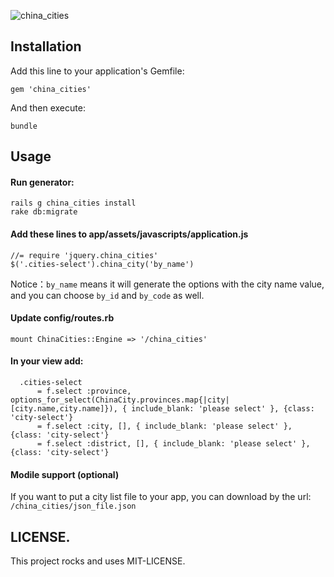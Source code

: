 
![china_cities](https://github.com/sharp/china_cities/blob/master/city.png)

## Installation

Add this line to your application's Gemfile:

    gem 'china_cities'


And then execute:

    bundle

## Usage

#### Run generator:

    rails g china_cities install
    rake db:migrate


#### Add these lines to app/assets/javascripts/application.js

    //= require 'jquery.china_cities'
    $('.cities-select').china_city('by_name')

Notice：`by_name` means it will generate the options with the city name value, and you can choose `by_id` and `by_code` as well.


#### Update config/routes.rb

    mount ChinaCities::Engine => '/china_cities'


#### In your view add:

```
  .cities-select
      = f.select :province, options_for_select(ChinaCity.provinces.map{|city|[city.name,city.name]}), { include_blank: 'please select' }, {class: 'city-select'}
      = f.select :city, [], { include_blank: 'please select' }, {class: 'city-select'}
      = f.select :district, [], { include_blank: 'please select' }, {class: 'city-select'}

```

#### Modile support (optional)

If you want to put a city list file to your app, you can download by the url: `/china_cities/json_file.json`


LICENSE.
-------------------------

This project rocks and uses MIT-LICENSE.
